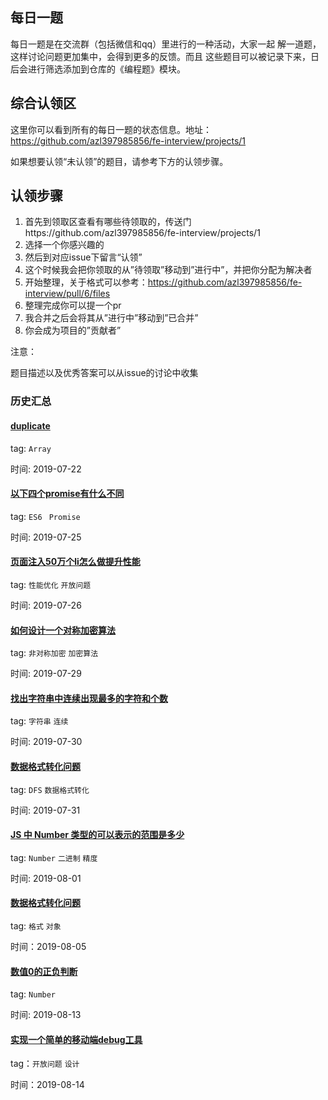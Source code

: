 ## 每日一题
每日一题是在交流群（包括微信和qq）里进行的一种活动，大家一起
解一道题，这样讨论问题更加集中，会得到更多的反馈。而且
这些题目可以被记录下来，日后会进行筛选添加到仓库的《编程题》模块。

## 综合认领区
这里你可以看到所有的每日一题的状态信息。地址： https://github.com/azl397985856/fe-interview/projects/1

如果想要认领“未认领”的题目，请参考下方的认领步骤。

## 认领步骤

1. 首先到领取区查看有哪些待领取的，传送门https://github.com/azl397985856/fe-interview/projects/1
2. 选择一个你感兴趣的
3. 然后到对应issue下留言“认领”
4. 这个时候我会把你领取的从”待领取”移动到”进行中”，并把你分配为解决者
5. 开始整理，关于格式可以参考：https://github.com/azl397985856/fe-interview/pull/6/files
6. 整理完成你可以提一个pr
7. 我合并之后会将其从”进行中”移动到”已合并”
8. 你会成为项目的”贡献者”

注意：

题目描述以及优秀答案可以从issue的讨论中收集

### 历史汇总

#### [duplicate](./2019-07-22.md)

tag: `Array`

时间: 2019-07-22

#### [以下四个promise有什么不同](./2019-07-25.md)

tag: `ES6 ` `Promise`

时间: 2019-07-25

#### [页面注入50万个li怎么做提升性能](./2019-07-26.md)

tag: `性能优化` `开放问题`

时间: 2019-07-26

#### [如何设计一个对称加密算法](./2019-07-29.md)

tag: `非对称加密` `加密算法`

时间: 2019-07-29

#### [找出字符串中连续出现最多的字符和个数](./2019-07-30.md)

tag: `字符串` `连续`

时间: 2019-07-30

#### [数据格式转化问题](./2019-07-31.md)

tag: `DFS` `数据格式转化`

时间: 2019-07-31

#### [JS 中 Number 类型的可以表示的范围是多少](./2019-08-01.md)

tag: `Number` `二进制` `精度`

时间: 2019-08-01

#### [数据格式转化问题](./2019-08-05.md)

tag: `格式` `对象`

时间：2019-08-05

#### [数值0的正负判断](./2019-08-13.md)

tag: `Number`

时间: 2019-08-13

#### [实现一个简单的移动端debug工具](./2019-08-14.md)

tag：`开放问题` `设计`

时间：2019-08-14



